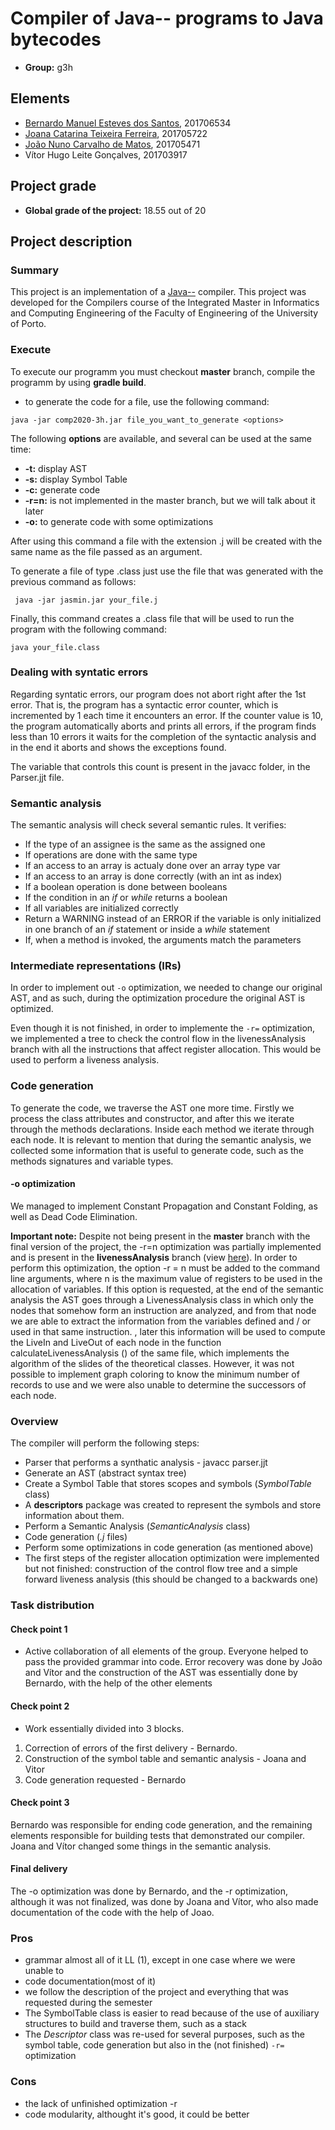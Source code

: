 # Compiler of Java-- programs to Java bytecodes

* **Group:** g3h

## Elements
* [Bernardo Manuel Esteves dos Santos](https://github.com/bernas670), 201706534 
* [Joana Catarina Teixeira Ferreira](https://github.com/joanaferreira0011), 201705722 
* [João Nuno Carvalho de Matos](https://github.com/joaonmatos), 201705471
* Vítor Hugo Leite Gonçalves, 201703917 

## Project grade
* **Global grade of the project:** 18.55 out of 20

## Project description

### Summary
This project is an implementation of a [Java--](https://cs.fit.edu/~ryan/cse4251/mini_java_grammar.html) compiler. 
This project was developed for the Compilers course of the Integrated Master in Informatics and Computing Engineering of the Faculty of Engineering of the University of Porto.

### Execute
To execute our programm you must checkout **master** branch, compile the programm by using **gradle build**.
* to generate the code for a file, use the following command:
```
java -jar comp2020-3h.jar file_you_want_to_generate <options>
```
The following **options** are available, and several can be used at the same time:
* **-t:** display AST
* **-s:** display Symbol Table
* **-c:** generate code
* **-r=n:** is not implemented in the master branch, but we will talk about it later
* **-o:** to generate code with some optimizations

After using this command a file with the extension .j will be created with the same name as the file passed as an argument.

To generate a file of type .class just use the file that was generated with the previous command as follows:

```
 java -jar jasmin.jar your_file.j 
```

Finally, this command creates a .class file that will be used to run the program with the following command:

```
java your_file.class
```

### Dealing with syntatic errors
Regarding syntatic errors, our program does not abort right after the 1st error. That is, the program has a syntactic error counter, which is incremented by 1 each time it encounters an error. If the counter value is 10, the program automatically aborts and prints all errors, if the program finds less than 10 errors it waits for the completion of the syntactic analysis and in the end it aborts and shows the exceptions found.

The variable that controls this count is present in the javacc folder, in the Parser.jjt file.


### Semantic analysis
The semantic analysis will check several semantic rules.
It verifies:
* If the type of an assignee is the same as the assigned one
* If operations are done with the same type
* If an access to an array is actualy done over an array type var
* If an access to an array is done correctly (with an int as index)
* If a boolean operation is done between booleans
* If the condition in an *if* or *while* returns a boolean
* If all variables are initialized correctly
* Return a WARNING instead of an ERROR if the variable is only initialized in one branch of an *if* statement or inside a *while* statement
* If, when a method is invoked, the arguments match the parameters


### Intermediate representations (IRs)
In order to implement out ```-o``` optimization, we needed to change our original AST, and as such, during the optimization procedure the original AST is optimized.

Even though it is not finished, in order to implemente the ```-r=``` optimization, we implemented a tree to check the control flow in the livenessAnalysis branch with all the instructions that affect register allocation. This would be used to perform a liveness analysis.



### Code generation

To generate the code, we traverse the AST one more time.
Firstly we process the class attributes and constructor, and after this we iterate through the methods declarations. Inside each method we iterate through each node.
It is relevant to mention that during the semantic analysis, we collected some information that is useful to generate code, such as the methods signatures and variable types.

#### -o optimization
We managed to implement Constant Propagation and Constant Folding, as well as Dead Code Elimination.

**Important note:**
Despite not being present in the **master** branch with the final version of the project, the -r=n optimization was partially implemented and is present in the **livenessAnalysis** branch (view [here](https://bitbucket.org/specsfeup/comp2020-3h/src/livenessAnalysis/)).
In order to perform this optimization, the option -r = n must be added to the command line arguments, where n is the maximum value of registers to be used in the allocation of variables.
If this option is requested, at the end of the semantic analysis the AST goes through a LivenessAnalysis class in which only the nodes that somehow form an instruction are analyzed, and from that node we are able to extract the information from the variables defined and / or used in that same instruction. , later this information will be used to compute the LiveIn and LiveOut of each node in the function calculateLivenessAnalysis () of the same file, which implements the algorithm of the slides of the theoretical classes. However, it was not possible to implement graph coloring to know the minimum number of records to use and we were also unable to determine the successors of each node.


### Overview
The compiler will perform the following steps:
* Parser that performs a synthatic analysis - javacc parser.jjt 
* Generate an AST (abstract syntax tree)
* Create a Symbol Table that stores scopes and symbols (*SymbolTable* class)
* A **descriptors** package was created to represent the symbols and store information about them. 
* Perform a Semantic Analysis (*SemanticAnalysis* class)
* Code generation (*.j* files)
* Perform some optimizations in code generation (as mentioned above)
* The first steps of the register allocation optimization were implemented but not finished: construction of the control flow tree and a simple forward liveness analysis (this should be changed to a backwards one)


    
### Task distribution

#### Check point 1
* Active collaboration of all elements of the group.
Everyone helped to pass the provided grammar into code.
Error recovery was done by João and Vítor and the construction of the AST was essentially done by Bernardo, with the help of the other elements
#### Check point 2
* Work essentially divided into 3 blocks.
1. Correction of errors of the first delivery - Bernardo.
2. Construction of the symbol table and semantic analysis - Joana and Vitor
3. Code generation requested - Bernardo
#### Check point 3
Bernardo was responsible for ending code generation, and the remaining elements responsible for building tests that demonstrated our compiler. Joana and Vítor changed some things in the semantic analysis.
#### Final delivery
The -o optimization was done by Bernardo, and the -r optimization, although it was not finalized, was done by Joana and Vítor, who also made documentation of the code with the help of Joao.

### Pros
* grammar almost all of it LL (1), except in one case where we were unable to
* code documentation(most of it)
* we follow the description of the project and everything that was requested during the semester
* The SymbolTable class is easier to read because of the use of auxiliary structures to build and traverse them, such as a stack
* The *Descriptor* class was re-used for several purposes, such as the symbol table, code generation but also in the (not finished) ```-r=``` optimization

### Cons
* the lack of unfinished optimization -r
* code modularity, althought it's good, it could be better
